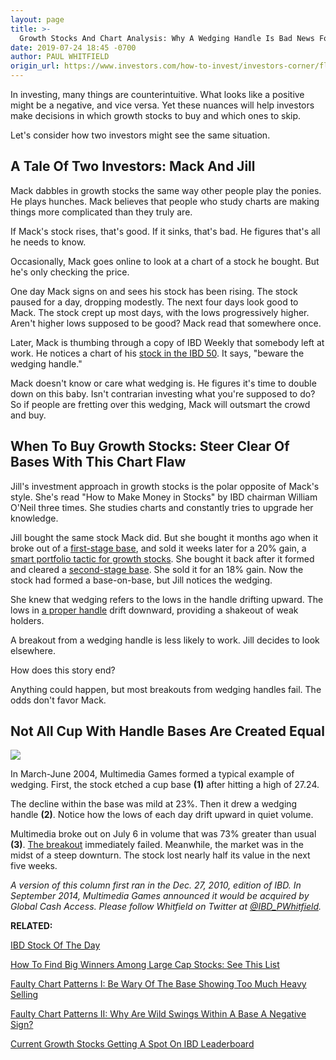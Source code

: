```yaml
---
layout: page
title: >-
  Growth Stocks And Chart Analysis: Why A Wedging Handle Is Bad News For Investors
date: 2019-07-24 18:45 -0700
author: PAUL WHITFIELD
origin_url: https://www.investors.com/how-to-invest/investors-corner/flawed-chart-patterns-why-a-wedging-handle-is-bad-news-for-investors
---
```





In investing, many things are counterintuitive. What looks like a positive might be a negative, and vice versa. Yet these nuances will help investors make decisions in which growth stocks to buy and which ones to skip.




Let's consider how two investors might see the same situation.


A Tale Of Two Investors: Mack And Jill
--------------------------------------


Mack dabbles in growth stocks the same way other people play the ponies. He plays hunches. Mack believes that people who study charts are making things more complicated than they truly are.


If Mack's stock rises, that's good. If it sinks, that's bad. He figures that's all he needs to know.


Occasionally, Mack goes online to look at a chart of a stock he bought. But he's only checking the price.


One day Mack signs on and sees his stock has been rising. The stock paused for a day, dropping modestly. The next four days look good to Mack. The stock crept up most days, with the lows progressively higher. Aren't higher lows supposed to be good? Mack read that somewhere once.


Later, Mack is thumbing through a copy of IBD Weekly that somebody left at work. He notices a chart of his [stock in the IBD 50](https://research.investors.com/stock-lists/ibd-50/). It says, "beware the wedging handle."


Mack doesn't know or care what wedging is. He figures it's time to double down on this baby. Isn't contrarian investing what you're supposed to do? So if people are fretting over this wedging, Mack will outsmart the crowd and buy.


When To Buy Growth Stocks: Steer Clear Of Bases With This Chart Flaw
--------------------------------------------------------------------


Jill's investment approach in growth stocks is the polar opposite of Mack's style. She's read "How to Make Money in Stocks" by IBD chairman William O'Neil three times. She studies charts and constantly tries to upgrade her knowledge.


Jill bought the same stock Mack did. But she bought it months ago when it broke out of a [first-stage base](https://www.investors.com/how-to-invest/investors-corner/counting-bases-is-a-crucial-skill-in-playing-long-winning-stock-rallys/), and sold it weeks later for a 20% gain, a [smart portfolio tactic for growth stocks](https://www.investors.com/how-to-invest/investors-corner/how-to-build-long-term-profits-in-stocks-take-many-gains-at-20-25/). She bought it back after it formed and cleared a [second-stage base](https://www.investors.com/how-to-invest/investors-corner/counting-bases-is-a-crucial-skill-in-playing-long-winning-stock-rallys/). She sold it for an 18% gain. Now the stock had formed a base-on-base, but Jill notices the wedging.


She knew that wedging refers to the lows in the handle drifting upward. The lows in [a proper handle](https://www.investors.com/how-to-invest/investors-corner/the-basics-spot-traits-of-proper-handles-on-cup-patterns/) drift downward, providing a shakeout of weak holders.


A breakout from a wedging handle is less likely to work. Jill decides to look elsewhere.


How does this story end?


Anything could happen, but most breakouts from wedging handles fail. The odds don't favor Mack.


Not All Cup With Handle Bases Are Created Equal
-----------------------------------------------


![](https://www.investors.com/wp-content/uploads/2017/04/IC_games_041717.png)


In March-June 2004, Multimedia Games formed a typical example of wedging. First, the stock etched a cup base **(1)** after hitting a high of 27.24.


The decline within the base was mild at 23%. Then it drew a wedging handle **(2)**. Notice how the lows of each day drift upward in quiet volume.


Multimedia broke out on July 6 in volume that was 73% greater than usual **(3)**. [The breakout](https://www.investors.com/how-to-invest/investors-corner/what-is-stock-breakout/) immediately failed. Meanwhile, the market was in the midst of a steep downturn. The stock lost nearly half its value in the next five weeks.


*A version of this column first ran in the Dec. 27, 2010, edition of IBD. In September 2014, Multimedia Games announced it would be acquired by Global Cash Access. Please follow Whitfield on Twitter at [@IBD\_PWhitfield](https://twitter.com/IBD_Pwhitfield).*


**RELATED:**


[IBD Stock Of The Day](https://www.investors.com/research/ibd-stock-of-the-day/)


[How To Find Big Winners Among Large Cap Stocks: See This List](https://research.investors.com/stock-lists/big-cap-20/)


[Faulty Chart Patterns I: Be Wary Of The Base Showing Too Much Heavy Selling](https://www.investors.com/how-to-invest/investors-corner/too-much-distribution-in-a-base-can-hurt-a-breakouts-chances/)


[Faulty Chart Patterns II: Why Are Wild Swings Within A Base A Negative Sign?](https://www.investors.com/how-to-invest/investors-corner/avoid-the-flawed-chart-pattern-why-a-wide-swinging-stock-raises-risk/)


[Current Growth Stocks Getting A Spot On IBD Leaderboard](https://www.investors.com/product/leaderboard/?artProdLink=Leaderboard)




